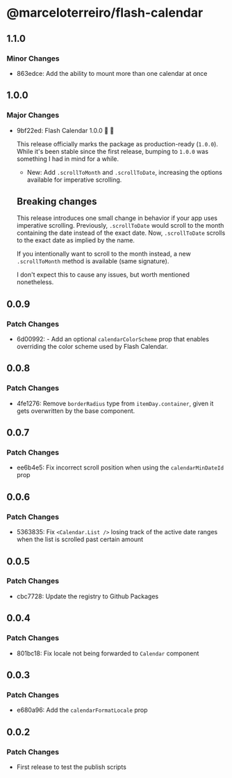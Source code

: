# @marceloterreiro/flash-calendar

## 1.1.0

### Minor Changes

- 863edce: Add the ability to mount more than one calendar at once

## 1.0.0

### Major Changes

- 9bf22ed: Flash Calendar 1.0.0 🚢 🎉

  This release officially marks the package as production-ready (`1.0.0`).
  While it's been stable since the first release, bumping to `1.0.0` was something
  I had in mind for a while.

  - New: Add `.scrollToMonth` and `.scrollToDate`, increasing the options available for imperative scrolling.

  ## Breaking changes

  This release introduces one small change in behavior if your app uses
  imperative scrolling. Previously, `.scrollToDate` would scroll to the month
  containing the date instead of the exact date. Now, `.scrollToDate` scrolls
  to the exact date as implied by the name.

  If you intentionally want to scroll to the month instead, a new `.scrollToMonth`
  method is available (same signature).

  I don't expect this to cause any issues, but worth mentioned
  nonetheless.

## 0.0.9

### Patch Changes

- 6d00992: - Add an optional `calendarColorScheme` prop that enables overriding the color scheme used by Flash Calendar.

## 0.0.8

### Patch Changes

- 4fe1276: Remove `borderRadius` type from `itemDay.container`, given it gets overwritten by the base component.

## 0.0.7

### Patch Changes

- ee6b4e5: Fix incorrect scroll position when using the `calendarMinDateId` prop

## 0.0.6

### Patch Changes

- 5363835: Fix `<Calendar.List />` losing track of the active date ranges when the list is scrolled past certain amount

## 0.0.5

### Patch Changes

- cbc7728: Update the registry to Github Packages

## 0.0.4

### Patch Changes

- 801bc18: Fix locale not being forwarded to `Calendar` component

## 0.0.3

### Patch Changes

- e680a96: Add the `calendarFormatLocale` prop

## 0.0.2

### Patch Changes

- First release to test the publish scripts
